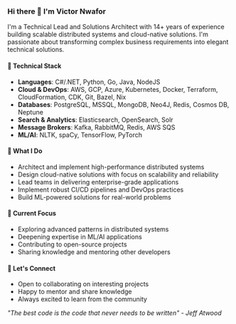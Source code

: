 ### Hi there 👋 I'm Victor Nwafor

I'm a Technical Lead and Solutions Architect with 14+ years of experience building scalable distributed systems and cloud-native solutions. I'm passionate about transforming complex business requirements into elegant technical solutions.

#### 🔧 Technical Stack
- **Languages**: C#/.NET, Python, Go, Java, NodeJS
- **Cloud & DevOps**: AWS, GCP, Azure, Kubernetes, Docker, Terraform, CloudFormation, CDK, Git, Bazel, Nix
- **Databases**: PostgreSQL, MSSQL, MongoDB, Neo4J, Redis, Cosmos DB, Neptune
- **Search & Analytics**: Elasticsearch, OpenSearch, Solr
- **Message Brokers**: Kafka, RabbitMQ, Redis, AWS SQS
- **ML/AI**: NLTK, spaCy, TensorFlow, PyTorch

#### 🚀 What I Do
- Architect and implement high-performance distributed systems
- Design cloud-native solutions with focus on scalability and reliability
- Lead teams in delivering enterprise-grade applications
- Implement robust CI/CD pipelines and DevOps practices
- Build ML-powered solutions for real-world problems

#### 🌱 Current Focus
- Exploring advanced patterns in distributed systems
- Deepening expertise in ML/AI applications
- Contributing to open-source projects
- Sharing knowledge and mentoring other developers

#### 💬 Let's Connect
- Open to collaborating on interesting projects
- Happy to mentor and share knowledge
- Always excited to learn from the community

*"The best code is the code that never needs to be written" - Jeff Atwood*

